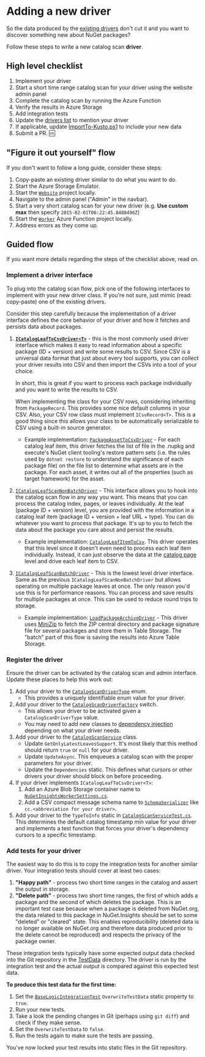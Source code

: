 # Adding a new driver

So the data produced by the [existing drivers](../README.md#drivers) don't cut it and you want to discover something
new about NuGet packages?

Follow these steps to write a new catalog scan **driver**.

## High level checklist

1. Implement your driver
1. Start a short time range catalog scan for your driver using the website admin panel
1. Complete the catalog scan by running the Azure Function
1. Verify the results in Azure Storage
1. Add integration tests
1. Update the [drivers list](../README.md#drivers) to mention your driver
1. If applicable, update [ImportTo-Kusto.ps1](../scripts/Kusto/ImportTo-Kusto.ps1) to include your new data
1. Submit a PR. 🆒

## "Figure it out yourself" flow

If you don't want to follow a long guide, consider these steps:

1. Copy-paste an existing driver similar to do what you want to do.
1. Start the Azure Storage Emulator.
1. Start the [`Website`](../src/Website) project locally.
1. Navigate to the admin panel ("Admin" in the navbar).
1. Start a very short catalog scan for your new driver (e.g. **Use custom max** then specify `2015-02-01T06:22:45.8488496Z`)
1. Start the [`Worker`](../src/Worker) Azure Function project locally.
1. Address errors as they come up.

## Guided flow

If you want more details regarding the steps of the checklist above, read on.

### Implement a driver interface

To plug into the catalog scan flow, pick one of the following interfaces to implement with your new driver class. If
you're not sure, just mimic (read: copy-paste) one of the existing drivers.

Consider this step carefully because the implementation of a driver interface defines the core behavior of your driver
and how it fetches and persists data about packages.

1. [**`ICatalogLeafToCsvDriver<T>`**](../src/Worker.Logic/CatalogScan/CatalogScanToCsv/CatalogLeafToCsv/ICatalogLeafToCsvDriver.cs) -
   this is the most commonly used driver interface which makes it easy to read information about a specific package (ID +
   version) and write some results to CSV. Since CSV is a universal data format that just about every tool supports,
   you can collect your driver results into CSV and then import the CSVs into a tool of your choice.

   In short, this is great if you want to process each package individually and you want to write the results to CSV.

   When implementing the class for your CSV rows, considering inheriting from `PackageRecord`. This provides some nice
   default columns in your CSV. Also, your CSV row class must implement `ICsvRecord<T>`. This is a good thing since this
   allows your class to be automatically serializable to CSV using a built-in source generator.

   - Example implementation: [`PackageAssetToCsvDriver`](../src/Worker.Logic/CatalogScan/Drivers/PackageAssetToCsv/PackageAssetToCsvDriver.cs) -
     For each catalog leaf item, this driver fetches the list of file in the .nupkg and execute's NuGet client tooling's
     restore pattern sets (i.e. the rules used by `dotnet restore` to understand the significance of each package file)
     on the file list to determine what assets are in the package. For each asset, it writes out all of the properties (such
     as target framework) for the asset.

1. [`ICatalogLeafScanNonBatchDriver`](../src/Worker.Logic/CatalogScan/ICatalogLeafScanNonBatchDriver.cs) -
   This interface allows you to hook into the catalog scan flow in any way you want. This means that you can process
   the catalog index, pages, or leaves individually. At the leaf (package ID + version) level, you are provided with the
   information in a catalog leaf item (package ID + version + leaf URL + type). You can do whatever you want to process
   that package. It's up to you to fetch the data about the package you care about and persist the results.

   - Example implementation: [`CatalogLeafItemToCsv`](../src/Worker.Logic/CatalogScan/Drivers/CatalogLeafItemToCsv/CatalogLeafItemToCsvDriver.cs).
     This driver operates that this level since it doesn't even need to process each leaf item individually. Instead, it
     can just observe the data at the [catalog page](https://docs.microsoft.com/en-us/nuget/api/catalog-resource#catalog-page)
     level and drive each leaf item to CSV.


1. [`ICatalogLeafScanBatchDriver`](../src/Worker.Logic/CatalogScan/ICatalogLeafScanBatchDriver.cs) -
   This is the lowest level driver interface. Same as the previous `ICatalogLeafScanNonBatchDriver` but allows
   operating on multiple package leaves at once. The only reason you'd use this is for performance reasons. You can
   process and save results for multiple packages at once. This can be used to reduce round trips to storage.

   - Example implementation: [`LoadPackageArchiveDriver`](../src/Worker.Logic/CatalogScan/Drivers/LoadPackageArchive/LoadPackageArchiveDriver.cs) -
     This driver uses [MiniZip](https://github.com/joelverhagen/MiniZip) to fetch the ZIP central directory and package
     signature file for several packages and store them in Table Storage. The "batch" part of this flow is saving the
     results into Azure Table Storage.

### Register the driver

Ensure the driver can be activated by the catalog scan and admin interface. Update these places to help this work out:

1. Add your driver to the [`CatalogScanDriverType`](../src/Worker.Logic/CatalogScan/CatalogScanDriverType.cs) enum.
   - This provides a uniquely identifiable enum value for your driver.
1. Add your driver to the [`CatalogScanDriverFactory`](../src/Worker.Logic/CatalogScan/CatalogScanDriverFactory.cs) switch.
   - This allows your driver to be activated given a `CatalogScanDriverType` value.
   - You may need to add new classes to [dependency injection](../src/Worker.Logic/ServiceCollectionExtensions.cs) depending on what your driver needs.
1. Add your driver to the [`CatalogScanService`](../src/Worker.Logic/CatalogScan/CatalogScanService.cs) class.
   - Update `GetOnlyLatestLeavesSupport`. It's most likely that this method should return `true` or `null` for your driver.
   - Update `UpdateAsync`. This enqueues a catalog scan with the proper parameters for your driver.
   - Update the `Dependencies` static. This defines what cursors or other drivers your driver should block on before proceeding.
1. If your driver implements `ICatalogLeafToCsvDriver<T>`:
   1. Add an Azure Blob Storage container name to [`NuGetInsightsWorkerSettings.cs`](../src/Worker.Logic/NuGetInsightsWorkerSettings.cs).
   1. Add a CSV compact message schema name to [`SchemaSerializer`](../src/Worker.Logic/Serialization/SchemaSerializer.cs) like `cc.<abbreviation for your driver>`.
1. Add your driver to the `TypeToInfo` static in [`CatalogScanServiceTest.cs`](../test/Worker.Logic.Test/CatalogScan/CatalogScanServiceTest.cs).
   This determines the default catalog timestamp min value for your driver and implements a test function that forces
   your driver's dependency cursors to a specific timestamp.

### Add tests for your driver

The easiest way to do this is to copy the integration tests for another similar driver. Your integration tests should
cover at least two cases:

1. **"Happy path"** - process two short time ranges in the catalog and assert the output in storage.
1. **"Delete path"** - process two short time ranges, the first of which adds a package and the second of which deletes
   the package. This is an important test case because when a package is deleted from NuGet.org, the data related to this
   package in NuGet.Insights should be set to some "deleted" or "cleared" state. This enables reproducibility (deleted
   data is no longer available on NuGet.org and therefore data produced prior to the delete cannot be reproduced) and
   respects the privacy of the package owner.

These integration tests typically have some expected output data checked into the Git repository in the
[TestData](../test/Worker.Logic.Test/TestData) directory. The driver is run by the integration test and
the actual output is compared against this expected test data.

**To produce this test data for the first time:**

1. Set the [`BaseLogicIntegrationTest`](../test/Logic.Test/TestSupport/BaseLogicIntegrationTest.cs) `OverwriteTestData`
   static property to `true`.
1. Run your new tests.
1. Take a look the pending changes in Git (perhaps using `git diff`) and check if they make sense.
1. Set the `OverwriteTestData` to `false`.
1. Run the tests again to make sure the tests are passing.

You've now locked your test results into static files in the Git repository.
